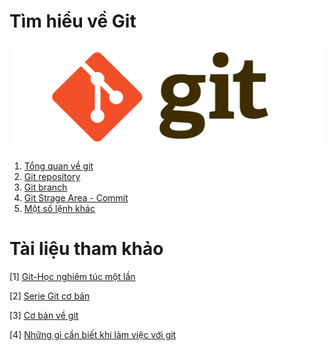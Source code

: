 # Tìm hiểu về Git

<p align = "center">
<img width = '500' src = "./image/git.png">
</p>

1. [Tổng  quan về git](https://github.com/itsol-con-cai-nit/how-to-backend-dev/tree/feature/20220629_git/01-basic-knowledge/01-git/01-tổng-quan.md)
2. [Git repository](https://github.com/itsol-con-cai-nit/how-to-backend-dev/tree/feature/20220629_git/01-basic-knowledge/01-git/02-Repository.md)
3. [Git branch](https://github.com/itsol-con-cai-nit/how-to-backend-dev/tree/feature/20220629_git/01-basic-knowledge/01-git/03-Branch.md)
4. [Git Strage Area - Commit](https://github.com/itsol-con-cai-nit/how-to-backend-dev/tree/feature/20220629_git/01-basic-knowledge/01-git/04-Staging-Area.md)
5. [Một số lệnh khác](https://github.com/itsol-con-cai-nit/how-to-backend-dev/tree/feature/20220629_git/01-basic-knowledge/01-git/05-lệnh#.md)
# Tài liệu tham khảo
[1] [Git-Học nghiêm túc một lần](http://https://viblo.asia/p/git-hoc-nghiem-tuc-mot-lan-phan-1-OeVKBo6JZkW)

[2] [Serie Git cơ bản](https://thachpham.com/tools/git-gioi-thieu-serie-git-co-ban.html)

[3] [Cơ bản về git](https://backlog.com/git-tutorial/vn/intro/intro1_1.html)

[4] [Những gì cần biết khi làm việc với git](https://tedu.com.vn/kien-thuc/nhung-gi-can-biet-khi-lam-viec-voi-git-trong-du-an-291.html)